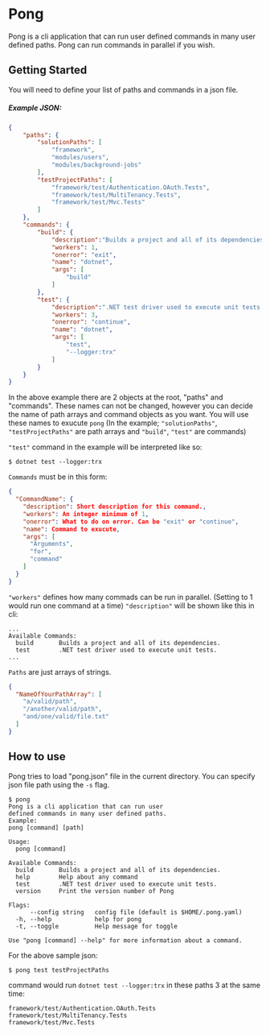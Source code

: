 # Pong

Pong is a cli application that can run user defined commands in many user defined paths. 
Pong can run commands in parallel if you wish.

## Getting Started

You will need to define your list of paths and commands in a json file.

##### Example JSON:

```json
{
    "paths": {
        "solutionPaths": [
            "framework",
            "modules/users",
            "modules/background-jobs"
        ],
        "testProjectPaths": [
            "framework/test/Authentication.OAuth.Tests",
            "framework/test/MultiTenancy.Tests",
            "framework/test/Mvc.Tests"
        ]
    },
    "commands": {
        "build": {
            "description":"Builds a project and all of its dependencies.",
            "workers": 1,
            "onerror": "exit",
            "name": "dotnet",
            "args": [
                "build"
            ]
        },
        "test": {
            "description":".NET test driver used to execute unit tests.",
            "workers": 3,
            "onerror": "continue",
            "name": "dotnet",
            "args": [
                "test",
                "--logger:trx"
            ]
        }
    }
}
```

In the above example there are 2 objects at the root, "paths" and "commands". These names can not be changed, however you can decide the name of path arrays and command objects as you want. You will use these names to exucute `pong` (In the example; `"solutionPaths"`, `"testProjectPaths"` are path arrays and `"build"`, `"test"` are commands)

`"test"` command in the example will be interpreted like so:

```command
$ dotnet test --logger:trx
```

`Commands` must be in this form:

```json
{
  "CommandName": {
    "description": Short description for this command.,
    "workers": An integer minimum of 1,
    "onerror": What to do on error. Can be "exit" or "continue",
    "name": Command to exucute,
    "args": [
      "Arguments",
      "for",
      "command"
    ]
  }
}
```

`"workers"` defines how many commads can be run in parallel. (Setting to 1 would run one command at a time)
`"description"` will be shown like this in cli: 

```console
...
Available Commands:
  build       Builds a project and all of its dependencies.
  test        .NET test driver used to execute unit tests.
...
```

`Paths` are just arrays of strings.

```json
{
  "NameOfYourPathArray": [
    "a/valid/path",
    "/another/valid/path",
    "and/one/valid/file.txt"
  ]
}
```

## How to use

Pong tries to load "pong.json" file in the current directory. You can specify json file path using the `-s` flag.

```console
$ pong
Pong is a cli application that can run user
defined commands in many user defined paths. 
Example:
pong [command] [path]

Usage:
  pong [command]

Available Commands:
  build       Builds a project and all of its dependencies.
  help        Help about any command
  test        .NET test driver used to execute unit tests.
  version     Print the version number of Pong

Flags:
      --config string   config file (default is $HOME/.pong.yaml)
  -h, --help            help for pong
  -t, --toggle          Help message for toggle

Use "pong [command] --help" for more information about a command.
```

For the above sample json:

```console
$ pong test testProjectPaths
```

command would run `dotnet test --logger:trx` in these paths 3 at the same time:

```
framework/test/Authentication.OAuth.Tests
framework/test/MultiTenancy.Tests
framework/test/Mvc.Tests
```
